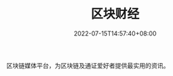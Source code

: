 ﻿---
weight: 
title: "区块财经"
description: "区块链媒体平台，为区块链及通证爱好者提供最实用的资讯"
date: 2022-07-15T14:57:40+08:00
lastmod: 2022-07-15T14:57:40+08:00
draft: false
authors: ["Simon"]
featuredImage: "qukuaicaijing.jpg"
link: "http://mp.weixin.qq.com/profile?src=3&timestamp=1657854018&ver=1&signature=oj4*aXlZo6MrA0g14yIc*WeY530PoofHvLftsF3AeKr3o3VPrcX7u*83tUq9xtF97xJfninh*9r9czdmcfdUlA=="
tags: ["微信公众号","区块财经"]
categories: ["navigation"]
navigation: ["微信公众号"]
lightgallery: true
toc: true
pinned: false
recommend: false
recommend1: false
---
区块链媒体平台，为区块链及通证爱好者提供最实用的资讯。
